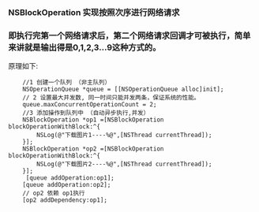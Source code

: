 ### NSBlockOperation 实现按照次序进行网络请求  

### 即执行完第一个网络请求后，第二个网络请求回调才可被执行，简单来讲就是输出得是0,1,2,3...9这种方式的。


原理如下:
   
``` 
    //1 创建一个队列 （非主队列）
    NSOperationQueue *queue = [[NSOperationQueue alloc]init];
    // 2 设置最大并发数, 同一时间只能并发两条，保证系统的性能。
    queue.maxConcurrentOperationCount = 2;
    //3 添加操作到队列中 （自动异步执行,并发）
    NSBlockOperation *op1 =[NSBlockOperation blockOperationWithBlock:^{
        NSLog(@"下载图片1----%@",[NSThread currentThread]);
    }];
    NSBlockOperation *op2 =[NSBlockOperation blockOperationWithBlock:^{
        NSLog(@"下载图片2----%@",[NSThread currentThread]);
    }];  
     [queue addOperation:op1];
    [queue addOperation:op2];  
    // op2 依赖 op1执行
    [op2 addDependency:op1];

```
